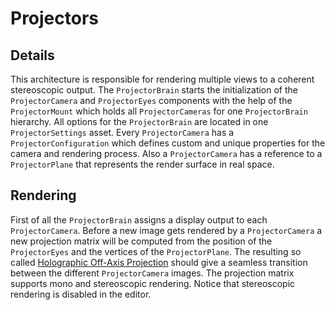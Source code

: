 # Projectors

## Details
This architecture is responsible for rendering multiple views to a coherent stereoscopic output. The `ProjectorBrain` starts the initialization of the `ProjectorCamera` and `ProjectorEyes` components with the help of the `ProjectorMount` which holds all `ProjectorCameras` for one `ProjectorBrain` hierarchy. All options for the `ProjectorBrain` are located in one `ProjectorSettings` asset.
Every `ProjectorCamera` has a `ProjectorConfiguration` which defines custom and unique properties for the camera and rendering process.
Also a `ProjectorCamera` has a reference to a `ProjectorPlane` that represents the render surface in real space.

## Rendering
First of all the `ProjectorBrain` assigns a display output to each `ProjectorCamera`.
Before a new image gets rendered by a `ProjectorCamera` a new projection matrix will be computed from the position of the `ProjectorEyes` and the vertices of the `ProjectorPlane`.
The resulting so called [Holographic Off-Axis Projection](https://en.wikibooks.org/wiki/Cg_Programming/Unity/Projection_for_Virtual_Reality) should give a seamless transition between the different `ProjectorCamera` images. The projection matrix supports mono and stereoscopic rendering. Notice that stereoscopic rendering is disabled in the editor.

